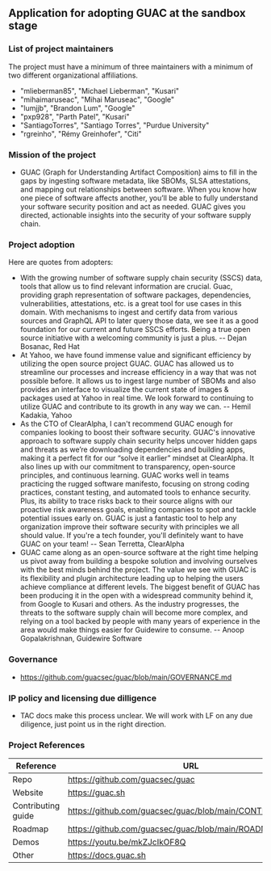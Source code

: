 ## Application for adopting GUAC at the sandbox stage

### List of project maintainers
The project must have a minimum of three maintainers with a minimum of two different organizational affiliations.
* "mlieberman85", "Michael Lieberman", "Kusari"
* "mihaimaruseac", "Mihai Maruseac", "Google"
* "lumjjb", "Brandon Lum", "Google"
* "pxp928", "Parth Patel", "Kusari"
* "SantiagoTorres", "Santiago Torres", "Purdue University"
* "rgreinho", "Rémy Greinhofer", "Citi"

### Mission of the project
  * GUAC (Graph for Understanding Artifact Composition) aims to fill in the gaps by ingesting software metadata, like SBOMs, SLSA attestations, and mapping out relationships between software. When you know how one piece of software affects another, you’ll be able to fully understand your software security position and act as needed. GUAC gives you directed, actionable insights into the security of your software supply chain.

### Project adoption
Here are quotes from adopters: 
  * With the growing number of software supply chain security (SSCS) data, tools that allow us to find relevant information are crucial. Guac, providing graph representation of software packages, dependencies, vulnerabilities, attestations, etc. is a great tool for use cases in this domain. With mechanisms to ingest and certify data from various sources and GraphQL API to later query those data, we see it as a good foundation for our current and future SSCS efforts. Being a true open source initiative with a welcoming community is just a plus. -- Dejan Bosanac, Red Hat
  * At Yahoo, we have found immense value and significant efficiency by utilizing the open source project GUAC. GUAC has allowed us to streamline our processes and increase efficiency in a way that was not possible before. It allows us to ingest large number of SBOMs and also provides an interface to visualize the current state of images & packages used at Yahoo in real time. We look forward to continuing to utilize GUAC and contribute to its growth in any way we can. -- Hemil Kadakia, Yahoo
  * As the CTO of ClearAlpha, I can't recommend GUAC enough for companies looking to boost their software security. GUAC's innovative approach to software supply chain security helps uncover hidden gaps and threats as we’re downloading dependencies and building apps, making it a perfect fit for our “solve it earlier” mindset at ClearAlpha. It also lines up with our commitment to transparency, open-source principles, and continuous learning. GUAC works well in teams practicing the rugged software manifesto, focusing on strong coding practices, constant testing, and automated tools to enhance security. Plus, its ability to trace risks back to their source aligns with our proactive risk awareness goals, enabling companies to spot and tackle potential issues early on. GUAC is just a fantastic tool to help any organization improve their software security with principles we all should value. If you're a tech founder, you'll definitely want to have GUAC on your team! -- Sean Terretta, ClearAlpha
  * GUAC came along as an open-source software at the right time helping us pivot away from building a bespoke solution and involving ourselves with the best minds behind the project. The value we see with GUAC is its flexibility and plugin architecture leading up to helping the users achieve compliance at different levels. The biggest benefit of GUAC has been producing it in the open with a widespread community behind it, from Google to Kusari and others. As the industry progresses, the threats to the software supply chain will become more complex, and relying on a tool backed by people with many years of experience in the area would make things easier for Guidewire to consume. -- Anoop Gopalakrishnan, Guidewire Software

### Governance
  * https://github.com/guacsec/guac/blob/main/GOVERNANCE.md

### IP policy and licensing due dilligence
  * TAC docs make this process unclear. We will work with LF on any due diligence, just point us in the right direction.

### Project References

| Reference          | URL |
|--------------------|-----|
| Repo               |  https://github.com/guacsec/guac   |
| Website            |  https://guac.sh   |
| Contributing guide |  https://github.com/guacsec/guac/blob/main/CONTRIBUTING.md   |
| Roadmap            |   https://github.com/guacsec/guac/blob/main/ROADMAP.md  |
| Demos              |  https://youtu.be/mkZJcIkOF8Q    |
| Other              |   https://docs.guac.sh  |
